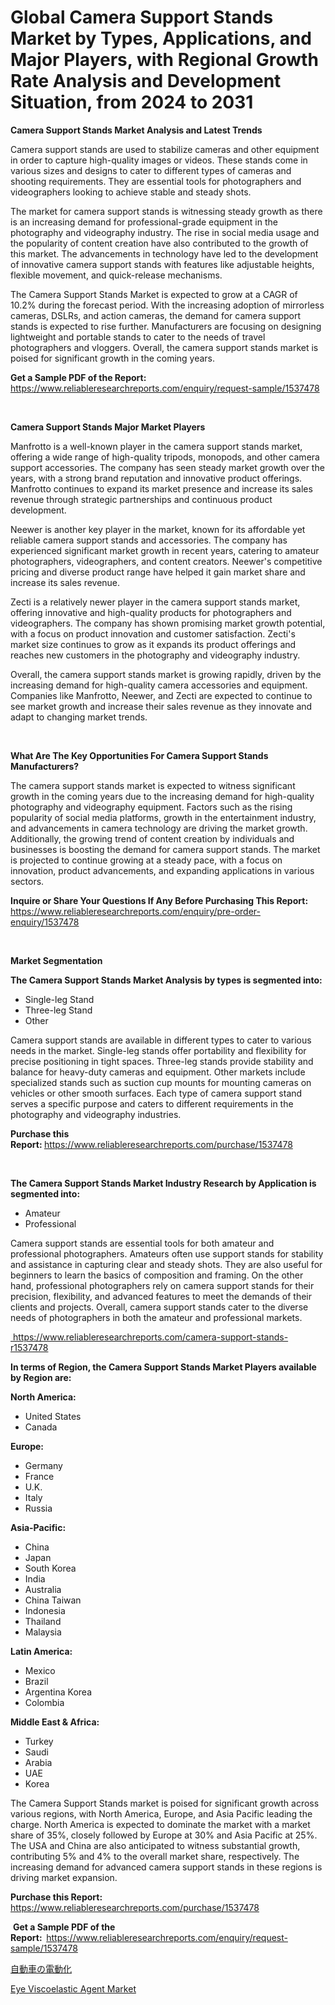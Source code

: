 <p><h1>Global Camera Support Stands Market by Types, Applications, and Major Players, with Regional Growth Rate Analysis and Development Situation, from 2024 to 2031</h1></p><p><strong>Camera Support Stands Market Analysis and Latest Trends</strong></p>
<p><p>Camera support stands are used to stabilize cameras and other equipment in order to capture high-quality images or videos. These stands come in various sizes and designs to cater to different types of cameras and shooting requirements. They are essential tools for photographers and videographers looking to achieve stable and steady shots.</p><p>The market for camera support stands is witnessing steady growth as there is an increasing demand for professional-grade equipment in the photography and videography industry. The rise in social media usage and the popularity of content creation have also contributed to the growth of this market. The advancements in technology have led to the development of innovative camera support stands with features like adjustable heights, flexible movement, and quick-release mechanisms.</p><p>The Camera Support Stands Market is expected to grow at a CAGR of 10.2% during the forecast period. With the increasing adoption of mirrorless cameras, DSLRs, and action cameras, the demand for camera support stands is expected to rise further. Manufacturers are focusing on designing lightweight and portable stands to cater to the needs of travel photographers and vloggers. Overall, the camera support stands market is poised for significant growth in the coming years.</p></p>
<p><strong>Get a Sample PDF of the Report:&nbsp;</strong> <a href="https://www.reliableresearchreports.com/enquiry/request-sample/1537478">https://www.reliableresearchreports.com/enquiry/request-sample/1537478</a></p>
<p>&nbsp;</p>
<p><strong>Camera Support Stands Major Market Players</strong></p>
<p><p>Manfrotto is a well-known player in the camera support stands market, offering a wide range of high-quality tripods, monopods, and other camera support accessories. The company has seen steady market growth over the years, with a strong brand reputation and innovative product offerings. Manfrotto continues to expand its market presence and increase its sales revenue through strategic partnerships and continuous product development.</p><p>Neewer is another key player in the market, known for its affordable yet reliable camera support stands and accessories. The company has experienced significant market growth in recent years, catering to amateur photographers, videographers, and content creators. Neewer's competitive pricing and diverse product range have helped it gain market share and increase its sales revenue.</p><p>Zecti is a relatively newer player in the camera support stands market, offering innovative and high-quality products for photographers and videographers. The company has shown promising market growth potential, with a focus on product innovation and customer satisfaction. Zecti's market size continues to grow as it expands its product offerings and reaches new customers in the photography and videography industry.</p><p>Overall, the camera support stands market is growing rapidly, driven by the increasing demand for high-quality camera accessories and equipment. Companies like Manfrotto, Neewer, and Zecti are expected to continue to see market growth and increase their sales revenue as they innovate and adapt to changing market trends.</p></p>
<p>&nbsp;</p>
<p><strong>What Are The Key Opportunities For Camera Support Stands Manufacturers?</strong></p>
<p><p>The camera support stands market is expected to witness significant growth in the coming years due to the increasing demand for high-quality photography and videography equipment. Factors such as the rising popularity of social media platforms, growth in the entertainment industry, and advancements in camera technology are driving the market growth. Additionally, the growing trend of content creation by individuals and businesses is boosting the demand for camera support stands. The market is projected to continue growing at a steady pace, with a focus on innovation, product advancements, and expanding applications in various sectors.</p></p>
<p><strong>Inquire or Share Your Questions If Any Before Purchasing This Report:</strong> <a href="https://www.reliableresearchreports.com/enquiry/pre-order-enquiry/1537478">https://www.reliableresearchreports.com/enquiry/pre-order-enquiry/1537478</a></p>
<p>&nbsp;</p>
<p><strong>Market Segmentation</strong></p>
<p><strong>The Camera Support Stands Market Analysis by types is segmented into:</strong></p>
<p><ul><li>Single-leg Stand</li><li>Three-leg Stand</li><li>Other</li></ul></p>
<p><p>Camera support stands are available in different types to cater to various needs in the market. Single-leg stands offer portability and flexibility for precise positioning in tight spaces. Three-leg stands provide stability and balance for heavy-duty cameras and equipment. Other markets include specialized stands such as suction cup mounts for mounting cameras on vehicles or other smooth surfaces. Each type of camera support stand serves a specific purpose and caters to different requirements in the photography and videography industries.</p></p>
<p><strong>Purchase this Report:&nbsp;</strong><a href="https://www.reliableresearchreports.com/purchase/1537478">https://www.reliableresearchreports.com/purchase/1537478</a></p>
<p>&nbsp;</p>
<p><strong>The Camera Support Stands Market Industry Research by Application is segmented into:</strong></p>
<p><ul><li>Amateur</li><li>Professional</li></ul></p>
<p><p>Camera support stands are essential tools for both amateur and professional photographers. Amateurs often use support stands for stability and assistance in capturing clear and steady shots. They are also useful for beginners to learn the basics of composition and framing. On the other hand, professional photographers rely on camera support stands for their precision, flexibility, and advanced features to meet the demands of their clients and projects. Overall, camera support stands cater to the diverse needs of photographers in both the amateur and professional markets.</p></p>
<p><a href="https://www.reliableresearchreports.com/camera-support-stands-r1537478">&nbsp;https://www.reliableresearchreports.com/camera-support-stands-r1537478</a></p>
<p><strong>In terms of Region, the Camera Support Stands Market Players available by Region are:</strong></p>
<p>
    <p> <strong> North America: </strong>
        <ul>
            <li>United States</li>
            <li>Canada</li>
        </ul>
        </p> 
    <p> <strong> Europe: </strong>
        <ul>
            <li>Germany</li>
            <li>France</li>
            <li>U.K.</li>
            <li>Italy</li>
            <li>Russia</li>
        </ul>
        </p> 
    <p> <strong> Asia-Pacific: </strong>
        <ul>
            <li>China</li>
            <li>Japan</li>
            <li>South Korea</li>
            <li>India</li>
            <li>Australia</li>
            <li>China Taiwan</li>
            <li>Indonesia</li>
            <li>Thailand</li>
            <li>Malaysia</li>
        </ul>
        </p> 
    <p> <strong> Latin America: </strong>
        <ul>
            <li>Mexico</li>
            <li>Brazil</li>
            <li>Argentina Korea</li>
            <li>Colombia</li>
        </ul>
        </p> 
    <p> <strong> Middle East & Africa: </strong>
        <ul>
            <li>Turkey</li>
            <li>Saudi</li>
            <li>Arabia</li>
            <li>UAE</li>
            <li>Korea</li>
        </ul>
    </p>
    </p>
<p><p>The Camera Support Stands market is poised for significant growth across various regions, with North America, Europe, and Asia Pacific leading the charge. North America is expected to dominate the market with a market share of 35%, closely followed by Europe at 30% and Asia Pacific at 25%. The USA and China are also anticipated to witness substantial growth, contributing 5% and 4% to the overall market share, respectively. The increasing demand for advanced camera support stands in these regions is driving market expansion.</p></p>
<p><strong>Purchase this Report: </strong><a href="https://www.reliableresearchreports.com/purchase/1537478">https://www.reliableresearchreports.com/purchase/1537478</a></p>
<p>&nbsp;<strong>Get a Sample PDF of the Report:&nbsp;&nbsp;</strong><a href="https://www.reliableresearchreports.com/enquiry/request-sample/1537478">https://www.reliableresearchreports.com/enquiry/request-sample/1537478</a></p>
<p><strong></strong></p>
<p><p><a href="https://medium.com/@alexsania91/%E8%87%AA%E5%8B%95%E8%BB%8A%E9%9B%BB%E5%8B%95%E5%8C%96%E5%B8%82%E5%A0%B4%E3%81%AF-2031%E5%B9%B4%E3%81%BE%E3%81%A7%E3%81%AE%E5%B8%82%E5%A0%B4%E3%82%B7%E3%82%A7%E3%82%A2-%E8%A6%8F%E6%A8%A1-%E4%BA%88%E6%B8%AC%E3%82%92%E9%87%8D%E8%A6%96%E3%81%97%E3%81%A6%E3%81%84%E3%81%BE%E3%81%99-43c24c814c08">自動車の電動化</a></p><p><a href="https://glittery-fuchsia-86a.notion.site/Eye-Viscoelastic-Agent-Market-Comprehensive-Assessment-by-Type-Application-and-Geography-d98a61c16b6d4c459781576770815498">Eye Viscoelastic Agent Market</a></p></p>